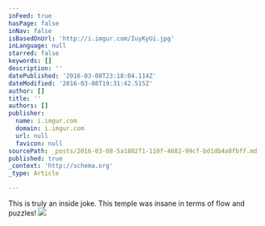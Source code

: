 ```yaml
---
inFeed: true
hasPage: false
inNav: false
isBasedOnUrl: 'http://i.imgur.com/IuyKyUi.jpg'
inLanguage: null
starred: false
keywords: []
description: ''
datePublished: '2016-03-08T23:18:04.114Z'
dateModified: '2016-03-08T19:31:42.515Z'
author: []
title: ''
authors: []
publisher:
  name: i.imgur.com
  domain: i.imgur.com
  url: null
  favicon: null
sourcePath: _posts/2016-03-08-5a1802f1-110f-4682-99cf-bd1db4a8fbff.md
published: true
_context: 'http://schema.org'
_type: Article

---
```

This is truly an inside joke. This temple was insane in terms of flow and puzzles!
![](http://i.imgur.com/IuyKyUi.jpg)
